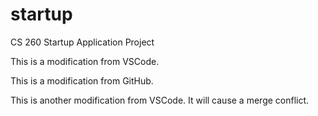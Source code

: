 # startup

CS 260 Startup Application Project

This is a modification from VSCode.

This is a modification from GitHub.

This is another modification from VSCode. It will cause a merge conflict.
